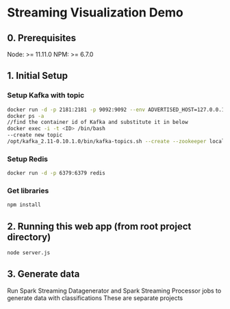 

# Streaming Visualization Demo

## 0. Prerequisites
Node: >= 11.11.0
NPM: >= 6.7.0

## 1. Initial Setup

### Setup Kafka with topic
```bash
docker run -d -p 2181:2181 -p 9092:9092 --env ADVERTISED_HOST=127.0.0.1 --env ADVERTISED_PORT=9092 spotify/kafka
docker ps -a
//find the container id of Kafka and substitute it in below
docker exec -i -t <ID> /bin/bash
--create new topic
/opt/kafka_2.11-0.10.1.0/bin/kafka-topics.sh --create --zookeeper localhost:2181 --replication-factor 1 --partitions 1 --topic test3
```

### Setup Redis
```bash
docker run -d -p 6379:6379 redis
```

### Get libraries
```bash
npm install
```


## 2. Running this web app (from root project directory)
```bash
node server.js
```

## 3. Generate data
Run Spark Streaming Datagenerator and Spark Streaming Processor jobs to generate data with classifications
These are separate projects
